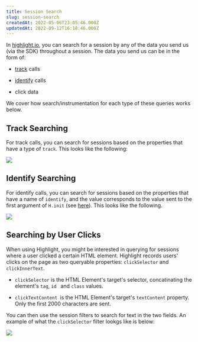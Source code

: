 ```yaml
---
title: Session Search
slug: session-search
createdAt: 2022-05-06T23:05:46.000Z
updatedAt: 2022-09-12T16:18:46.000Z
---
```


In [highlight.io](https://highlight.io), you can search for a session by any of the data you send us (via the SDK) throughout a session. The data you send us can be in the form of:

- [track](../../../getting-started/3_client-sdk/7_replay-configuration/tracking-events.md) calls

- [identify](../../../getting-started/3_client-sdk/7_replay-configuration/identifying-sessions.md) calls

- click data

We cover how search/instrumentation for each type of these queries works below.

## Track Searching
For track calls, you can search for sessions based on the properties that have a type of `track`. This looks like the following:

![](/images/track.png)

## Identify Searching
For identify calls, you can search for sessions based on the properties that have a name of `identify`, and the value corresponds to the value sent to the first argument of `H.init` (see [here](../../../sdk/client.md)). This looks like the following.

![](/images/identify.png)

## Searching by User Clicks

When using Highlight, you might be interested in querying for sessions where a user clicked a certain HTML element. Highlight records users' clicks on the page as two queryable properties: `clickSelector` and `clickInnerText`.

- `clickSelector` is the HTML Element's target's selector, concatinating the element's `tag`, `id ` and `class` values.

- `clickTextContent `is the HTML Element's target's `textContent` property. Only the first 2000 characters are sent.

You can then use the session filters to search for text in the two fields. An example of what the `clickSelector` filter lookgs like is below:

![](/images/click-selector.png)
